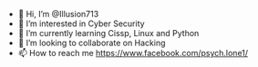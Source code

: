 - 👋 Hi, I’m @Illusion713
- 👀 I’m interested in Cyber Security
- 🌱 I’m currently learning Cissp, Linux and Python
- 💞️ I’m looking to collaborate on Hacking
- 📫 How to reach me https://www.facebook.com/psych.lone1/

<!---
Illusion713/Illusion713 is a ✨ special ✨ repository because its `README.md` (this file) appears on your GitHub profile.
You can click the Preview link to take a look at your changes.
--->
